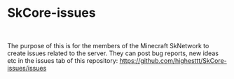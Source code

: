 # SkCore-issues
</br>

The purpose of this is for the members of the Minecraft SkNetwork to create issues related to the server. They can post bug reports, new ideas etc in the issues tab of this repository: https://github.com/highesttt/SkCore-issues/issues
